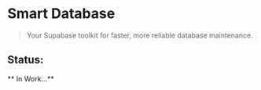 # Smart Database

> Your Supabase toolkit for faster, more reliable database maintenance.

## Status:

** In Work...**

